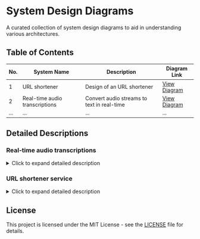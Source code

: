 # System Design Diagrams

A curated collection of system design diagrams to aid in understanding various architectures.

## Table of Contents

| No. | System Name          | Description                         | Diagram Link |
|-----|----------------------|-------------------------------------|--------------|
| 1   | URL shortener  | Design of an URL shortener   | [View Diagram](diagrams/URL-shortener.png)         |
| 2   | Real-time audio transcriptions   | Convert audio streams to text in real-time | [View Diagram](diagrams/real-time-audio-transcriptions.png) |
| ... | ...                  | ...                                 | ...          |

## Detailed Descriptions

### Real-time audio transcriptions

<details>
  <summary>Click to expand detailed description</summary>

  **Problem:**

  The initial primary goal is to provide real-time transcription for business meetings and conference calls, primarily targeting enterprise users integrated into existing collaboration platforms. Think Zoom, Chime, Teams integrations. When we say "real-time," we mean perceived real-time. The transcribed text for a spoken phrase should appear within 1-2 seconds after the phrase is uttered. It needs to feel interactive. Sub-second would be ideal, but let's target 1-2 seconds as the P99 latency.
  
  For input sources, let's focus initially on live audio streams coming from microphones via web clients or potentially directly from VoIP systems via SIP/RTP streams pushed to our service. Assume standard formats like PCM audio streamed chunk by chunk. Handling pre-recorded files is a secondary goal for now. The output should be the transcribed text, associated with start and end timestamps for each word or logical phrase. Multi-language support is on the roadmap, but let's assume English only for V1 to keep the scope manageable.
  
  **Functional Requiremnets:**

  - Accept persistent WebSocket connections from clients.
  - Receive audio data chunks over established WebSocket connections.
  - Stream received audio chunks to Amazon Transcribe Streaming API.
  - Receive partial and final transcription results from Amazon Transcribe Streaming asynchronously.
  - Send partial and final transcription results back to the originating client via its WebSocket connection in near real-time.
  - Accept and handle specific "end stream" messages from clients to signal intentional completion.
  - Upon intentional completion, store the final, complete transcript persistently (e.g., in S3).
  - Track active WebSocket connections (e.g., storing Connection IDs in DynamoDB).
  - Update session status upon successful completion (e.g., in DynamoDB).
  - Clean up connection-specific resources (e.g., remove Connection ID from DynamoDB) upon client disconnection (both expected and unexpected).

  **Non-Functional Requirements:**

  - **Low Latency:** Transcription results should be returned to the client with minimal delay to maintain a real-time user experience.
  - **High Scalability:** The system must automatically scale to handle a large and fluctuating number of concurrent users and WebSocket connections.
  - **High Availability:** The service should be resilient to failures in individual components and remain operational.
  - **Cost-Effectiveness:** Leverage pay-per-use pricing models to minimize costs, especially during periods of low or no traffic.
  - **Reliability:** Ensure accurate transcription delivery and persistent storage of final transcripts.
  - **Maintainability:** The architecture should be modular and utilize managed services to reduce operational burden.
  - **Security:** Implement appropriate security measures for the WebSocket API endpoint and grant least privilege access via IAM roles.

  ![View Diagram](diagrams/real-time-audio-transcriptions.png)

  - **Compute (AWS Lambda vs. Containers - Fargate/ECS/EKS):**
    *   This architecture uses **AWS Lambda** for compute (handling WebSocket events and interacting with Transcribe/DynamoDB/S3).
    *   **Chosen For:** Direct/simple API Gateway integration, automatic fine-grained scaling, pay-per-use cost model, and lowest operational overhead.
    *   **Trade-off Accepted:** Potential for 'cold start' latency on initial invocation or during rapid scaling, mitigated partially by subsequent requests hitting warm instances. Containers (Fargate/ECS) would offer no cold starts (once running) but have higher idle costs, slower scaling initiation, increased operational complexity, and less direct API Gateway WebSocket integration.
  - **Session State/Metadata Database (Amazon DynamoDB vs. Amazon RDS):**
    *   This architecture uses **Amazon DynamoDB** for storing connection IDs and session status.
    *   **Chosen For:** Excellent scalability for high-volume key-value lookups/updates (getting/updating connection/session info), serverless operation (no instances to manage), flexible schema, and pay-per-request pricing aligns well with the event-driven nature.
    *   **Trade-off Accepted:** DynamoDB is less suited for complex relational queries or multi-item transactions compared to RDS. RDS was deemed overkill and operationally heavier for the simple state management required here.

</details>

### URL shortener service

<details>
  <summary>Click to expand detailed description</summary>

  **Problem:**

  We're going to tackle a familiar problem. The task is to design a URL shortener service open to the public.
  
  **Functional Requiremnets:**

  - URL Shortening: Allows users (via API) to submit a long URL and receive a unique, corresponding short URL.
  - URL Redirection: Redirects users accessing a generated short URL (GET /{short_id}) to the original long URL using an HTTP 301/302 status code.
  - Programmatic API Access: Provides a RESTful HTTP API endpoint (POST /urls) for clients to integrate the shortening functionality.
  - Unique ID Generation: Ensures that each generated short URL identifier (short_id) is unique.
  - Idempotent Shortening: Handles duplicate submission requests (e.g., client retries) for the same shortening operation gracefully without creating multiple entries (assuming correct implementation of the idempotency check).

  **Non-Functional Requirements:**

  - **High Availability:** Designed for high availability (e.g., 99.99% target) through multi-region deployment architecture.
  - **High Scalability (Reads):** Read path (redirections) is designed to handle very high traffic volumes.
  - **High Scalability (Writes):** Write path (shortening) is designed to handle high traffic volumes.
  - **Low-Latency Redirections:** Aims for low user-perceived latency for URL redirections (e.g., target p99 < 100ms).
  - **Low-Latency Shortening:** Aims for low latency for the API call to shorten a URL (e.g., target p99 < 500ms).
  - **Eventual Consistency:** Newly shortened URLs will become available for redirection globally after a short propagation delay (typically seconds).
  - **Durability:** Ensures that stored URL mappings are highly durable and protected against data loss.
  - **Security:** Provides protection against common web attacks and unauthorized access patterns.
  - **Operational Efficiency:** Leverages managed services to reduce the operational burden of scaling, patching, and maintenance.

  ![View Diagram](diagrams/URL-shortener.png)

  - Database (DynamoDB vs. RDS): Chose DynamoDB for superior key-value scalability & latency over SQL features & complex queries.
  - Read Compute (Fargate vs. Lambda): Chose Fargate for more consistent low latency on high-volume reads, trading off Lambda's simplicity.
  - Write Compute (Lambda vs. Fargate): Chose Lambda for operational simplicity & cost-effectiveness on lower-volume writes, as strict latency is less critical.
  - ID Generation (Decoupled vs. Sync): Chose Decoupled Pool for better write performance & resilience at scale, accepting more architectural components.
  - Caching (ElastiCache vs. None): Added ElastiCache for drastically improved read speed & reduced DB load/cost, accepting cache infrastructure cost.
  - Deployment (Multi-Region vs. Single): Chose Multi-Region for High Availability & global low latency, accepting higher complexity & cost.

</details>

## License

This project is licensed under the MIT License - see the [LICENSE](LICENSE) file for details.
